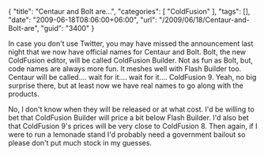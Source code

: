 {
	"title": "Centaur and Bolt are...",
	"categories": [
		"ColdFusion"
	],
	"tags": [],
	"date": "2009-06-18T08:06:00+06:00",
	"url": "/2009/06/18/Centaur-and-Bolt-are",
	"guid": "3400"
}

In case you don't use Twitter, you may have missed the announcement last night that we now have official names for Centaur and Bolt. Bolt, the new ColdFusion editor, will be called ColdFusion Builder. Not as fun as Bolt, but, code names are always more fun. It meshes well with Flash Builder too. Centaur will be called.... wait for it.... wait for it.... ColdFusion 9. Yeah, no big surprise there, but at least now we have real names to go along with the products.

No, I don't know when they will be released or at what cost. I'd be willing to bet that ColdFusion Builder will price a bit below Flash Builder. I'd also bet that ColdFusion 9's prices will be very close to ColdFusion 8. Then again, if I were to run a lemonade stand I'd probably need a government bailout so please don't put much stock in my guesses.